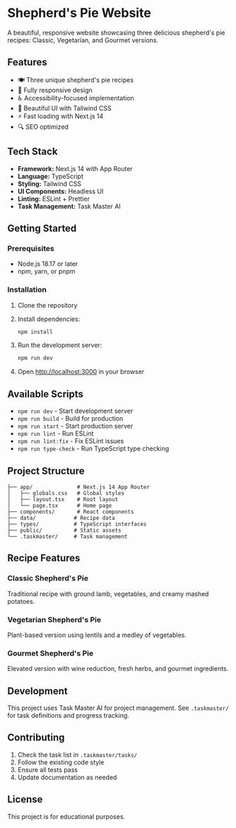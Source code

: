 # Shepherd's Pie Website

A beautiful, responsive website showcasing three delicious shepherd's pie recipes: Classic, Vegetarian, and Gourmet versions.

## Features

- 🍽️ Three unique shepherd's pie recipes
- 📱 Fully responsive design
- ♿ Accessibility-focused implementation
- 🎨 Beautiful UI with Tailwind CSS
- ⚡ Fast loading with Next.js 14
- 🔍 SEO optimized

## Tech Stack

- **Framework:** Next.js 14 with App Router
- **Language:** TypeScript
- **Styling:** Tailwind CSS
- **UI Components:** Headless UI
- **Linting:** ESLint + Prettier
- **Task Management:** Task Master AI

## Getting Started

### Prerequisites

- Node.js 18.17 or later
- npm, yarn, or pnpm

### Installation

1. Clone the repository
2. Install dependencies:
   ```bash
   npm install
   ```

3. Run the development server:
   ```bash
   npm run dev
   ```

4. Open [http://localhost:3000](http://localhost:3000) in your browser

## Available Scripts

- `npm run dev` - Start development server
- `npm run build` - Build for production
- `npm run start` - Start production server
- `npm run lint` - Run ESLint
- `npm run lint:fix` - Fix ESLint issues
- `npm run type-check` - Run TypeScript type checking

## Project Structure

```
├── app/              # Next.js 14 App Router
│   ├── globals.css   # Global styles
│   ├── layout.tsx    # Root layout
│   └── page.tsx      # Home page
├── components/       # React components
├── data/            # Recipe data
├── types/           # TypeScript interfaces
├── public/          # Static assets
└── .taskmaster/     # Task management
```

## Recipe Features

### Classic Shepherd's Pie
Traditional recipe with ground lamb, vegetables, and creamy mashed potatoes.

### Vegetarian Shepherd's Pie
Plant-based version using lentils and a medley of vegetables.

### Gourmet Shepherd's Pie
Elevated version with wine reduction, fresh herbs, and gourmet ingredients.

## Development

This project uses Task Master AI for project management. See `.taskmaster/` for task definitions and progress tracking.

## Contributing

1. Check the task list in `.taskmaster/tasks/`
2. Follow the existing code style
3. Ensure all tests pass
4. Update documentation as needed

## License

This project is for educational purposes.
